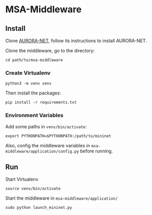 # MSA-Middleware

## Install
Clone <a href="https://github.com/jiaweit2/aurora-net-iobt-cra-site-server.git">AURORA-NET</a>, follow its instructions to install AURORA-NET.

Clone the middleware, go to the directory:
```
cd path/to/msa-middleware
```

### Create Virtualenv
```
python3 -m venv venv
```
Then install the packages:
```
pip install -r requirements.txt 
``` 

### Environment Variables
Add some paths in `venv/bin/activate`:
```
export PYTHONPATH=$PYTHONPATH:/path/to/mininet
```
Also, config the middleware variables in `msa-middleware/application/config.py` before running.

## Run
Start Virtualenv
```
source venv/bin/activate
```
Start the middleware in `msa-middleware/application/`
```
sudo python launch_mininet.py
```
